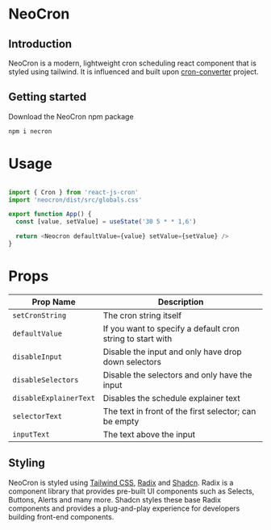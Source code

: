 # NeoCron

## Introduction

NeoCron is a modern, lightweight cron scheduling react component that is styled using tailwind. It is influenced and built upon [cron-converter](https://github.com/roccivic/cron-converter) project.

## Getting started

Download the NeoCron npm package

```bash
npm i necron
```


# Usage

```javascript

import { Cron } from 'react-js-cron'
import 'neocron/dist/src/globals.css'

export function App() {
  const [value, setValue] = useState('30 5 * * 1,6')

  return <Neocron defaultValue={value} setValue={setValue} />
}
```

# Props

| Prop Name            | Description                                                        |
|----------------------|--------------------------------------------------------------------|
| `setCronString`      | The cron string itself                                             |
| `defaultValue`       | If you want to specify a default cron string to start with          |
| `disableInput`       | Disable the input and only have drop down selectors                |
| `disableSelectors`   | Disable the selectors and only have the input                      |
| `disableExplainerText`| Disables the schedule explainer text                               |
| `selectorText`       | The text in front of the first selector; can be empty              |
| `inputText`          | The text above the input                                           |


## Styling

NeoCron is styled using [Tailwind CSS](https://tailwindcss.com/), [Radix](https://www.radix-ui.com/) and [Shadcn](https://ui.shadcn.com/). Radix is a component library that provides pre-built UI components such as Selects, Buttons, Alerts and many more. Shadcn styles these base Radix components and provides a plug-and-play experience for developers building front-end components.
